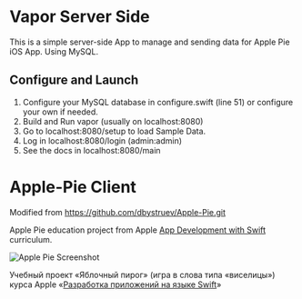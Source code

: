 # Vapor Server Side

This is a simple server-side App to manage and sending data for Apple Pie iOS App. Using MySQL.

## Configure and Launch

1. Configure your MySQL database in configure.swift (line 51) or configure your own if needed.
2. Build and Run vapor (usually on localhost:8080)
3. Go to localhost:8080/setup to load Sample Data. 
4. Log in localhost:8080/login (admin:admin)
5. See the docs in localhost:8080/main


# Apple-Pie Client 
Modified from https://github.com/dbystruev/Apple-Pie.git

Apple Pie education project from Apple [App Development with Swift](https://itunes.apple.com/ru/book/app-development-with-swift/id1219117996?l=en&mt=11) curriculum.

![Apple Pie Screenshot](https://github.com/dbystruev/Apple-Pie/blob/master/Apple%20Pie/Apple%20Pie%20Screenshot.png?raw=true)

Учебный проект «Яблочный пирог» (игра в слова типа «виселицы») курса Apple «[Разработка приложений на языке Swift](https://itunes.apple.com/ru/book/app-development-with-swift/id1219117996?l=en&mt=11)»
